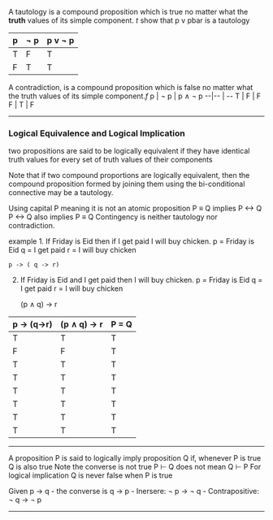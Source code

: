 A tautology is a compound proposition which is true no matter what the **truth** values of its simple component. $t$
show that p v pbar is a tautology

p | ¬ p| p v ¬ p
--|-- | --
T | F | T
F | T | T

A contradiction, is a compound proposition which is false no matter what the truth values of its simple component.$f$
p | ¬ p | p ∧  ¬ p
--|-- | --
T | F | F
F | T | F

---
### Logical Equivalence  and Logical Implication

two propositions are said to be logically equivalent if they have identical truth values for every set of truth values of their components

Note that if two compound proportions are logically equivalent, then the compound proposition formed by joining them using the bi-conditional connective may be a tautology. 

Using capital P meaning it is not an atomic proposition
 P ≡ Q implies  P <-> Q
P <-> Q also implies P ≡ Q 
Contingency is neither tautology nor contradiction.

example
	1. If Friday is Eid then if I get paid I will buy chicken.
	p = Friday is Eid
	q = I get paid
	r = I will buy chicken

	p -> ( q -> r) 

2. If Friday is Eid and I get paid then I will buy chicken. 
	p = Friday is Eid
	q = I get paid
	r = I will buy chicken
 
	(p ∧ q) -> r
 
p -> (q->r) | (p ∧ q) -> r | P = Q
---- | ---- | ----
	T | T  | T
	F | F | T
	T | T | T
	T | T | T
	T | T | T
	T | T | T
	T | T | T
	T | T | T

---

 A proposition P is said to logically imply proposition Q if, whenever P is true Q is also true 
 Note the converse is not true
  P ⊢ Q 
	does not mean Q ⊢ P
 For logical implication Q is never false when P is true

Given p -> q
	- the converse is q -> p
	- Inersere: ¬ p -> ¬ q
	- Contrapositive: ¬ q -> ¬ p


---
